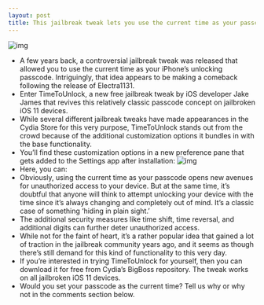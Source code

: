 ```yaml
---
layout: post
title: This jailbreak tweak lets you use the current time as your passcode
---
```

![img](http://media.idownloadblog.com/wp-content/uploads/2018/07/TimeToUnlock.jpg)
* A few years back, a controversial jailbreak tweak was released that allowed you to use the current time as your iPhone’s unlocking passcode. Intriguingly, that idea appears to be making a comeback following the release of Electra1131.
* Enter TimeToUnlock, a new free jailbreak tweak by iOS developer Jake James that revives this relatively classic passcode concept on jailbroken iOS 11 devices.  
* While several different jailbreak tweaks have made appearances in the Cydia Store for this very purpose, TimeToUnlock stands out from the crowd because of the additional customization options it bundles in with the base functionality.
* You’ll find these customization options in a new preference pane that gets added to the Settings app after installation:
![img](http://media.idownloadblog.com/wp-content/uploads/2018/07/TimeToUnlock-Prefs.jpg)
* Here, you can:
* Obviously, using the current time as your passcode opens new avenues for unauthorized access to your device. But at the same time, it’s doubtful that anyone will think to attempt unlocking your device with the time since it’s always changing and completely out of mind. It’s a classic case of something ‘hiding in plain sight.’
* The additional security measures like time shift, time reversal, and additional digits can further deter unauthorized access.
* While not for the faint of heart, it’s a rather popular idea that gained a lot of traction in the jailbreak community years ago, and it seems as though there’s still demand for this kind of functionality to this very day.
* If you’re interested in trying TimeToUnlock for yourself, then you can download it for free from Cydia’s BigBoss repository. The tweak works on all jailbroken iOS 11 devices.
* Would you set your passcode as the current time? Tell us why or why not in the comments section below.

